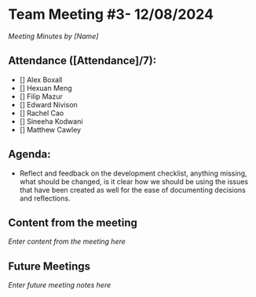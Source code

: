 # Team Meeting #3- 12/08/2024

*Meeting Minutes by [Name]*

## Attendance ([Attendance]/7):

- [] Alex Boxall
- [] Hexuan Meng
- [] Filip Mazur
- [] Edward Nivison
- [] Rachel Cao
- [] Sineeha Kodwani
- [] Matthew Cawley

## Agenda:

- Reflect and feedback on the development checklist, anything missing, what should be changed, is it clear how we should be using the issues that have been created as well for the ease of documenting decisions and reflections.

## Content from the meeting

*Enter content from the meeting here*

## Future Meetings

*Enter future meeting notes here*

